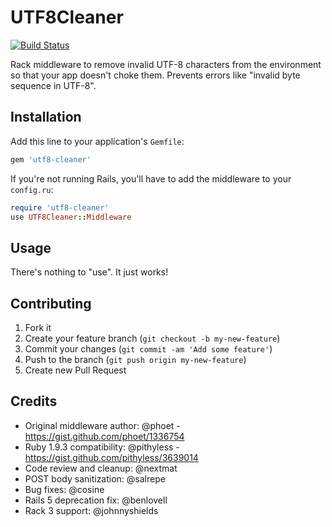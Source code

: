 # UTF8Cleaner

[![Build Status](https://secure.travis-ci.org/singlebrook/utf8-cleaner.png?branch=master)](http://travis-ci.org/singlebrook/utf8-cleaner)

Rack middleware to remove invalid UTF-8 characters from the environment so that your
app doesn't choke them. Prevents errors like "invalid byte sequence in UTF-8".

## Installation

Add this line to your application's `Gemfile`:

```ruby
gem 'utf8-cleaner'
```

If you're not running Rails, you'll have to add the middleware to your `config.ru`:

```ruby
require 'utf8-cleaner'
use UTF8Cleaner::Middleware
```

## Usage

There's nothing to "use". It just works!

## Contributing

1. Fork it
2. Create your feature branch (`git checkout -b my-new-feature`)
3. Commit your changes (`git commit -am 'Add some feature'`)
4. Push to the branch (`git push origin my-new-feature`)
5. Create new Pull Request

## Credits

* Original middleware author: @phoet - https://gist.github.com/phoet/1336754
* Ruby 1.9.3 compatibility: @pithyless - https://gist.github.com/pithyless/3639014
* Code review and cleanup: @nextmat
* POST body sanitization: @salrepe
* Bug fixes: @cosine
* Rails 5 deprecation fix: @benlovell
* Rack 3 support: @johnnyshields
